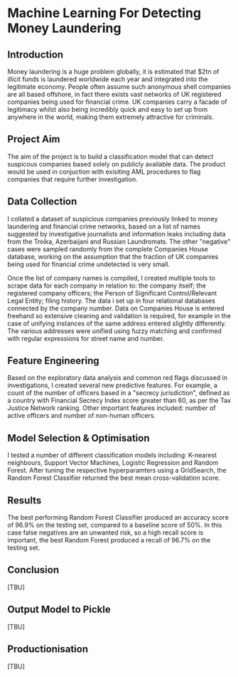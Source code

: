 # Machine Learning For Detecting Money Laundering

## Introduction
Money laundering is a huge problem globally, it is estimated that $2tn of illicit funds is laundered worldwide each year and integrated into the legitimate economy. People often assume such anonymous shell companies are all based offshore, in fact there exists vast networks of UK registered companies being used for financial crime. UK companies carry a facade of legitimacy whilst also being incredibly quick and easy to set up from anywhere in the world, making them extremely attractive for criminals. 

## Project Aim
The aim of the project is to build a classification model that can detect suspicous companies based solely on publicly available data. The product would be used in conjuction with exisiting AML procedures to flag companies that require further investigation.

## Data Collection
I collated a dataset of suspicious companies previously linked to money laundering and financial crime networks, based on a list of names suggested by investigative journalists and information leaks including data from the Troika, Azerbaijani and Russian Laundromats. The other "negative" cases were sampled randomly from the complete Companies House database, working on the assumption that the fraction of UK companies being used for financial crime undetected is very small.

Once the list of company names is compiled, I created multiple tools to scrape data for each company in relation to: the company itself; the registered company officers; the Person of Significant Control/Relevant Legal Entity; filing history. The data i set up in four relational databases connected by the company number. Data on Companies House is entered freehand so extensive cleaning and validation is required, for example in the case of unifying instances of the same address entered slightly differently. The various addresses were unified using fuzzy matching and confirmed with regular expressions for street name and number.

## Feature Engineering
Based on the exploratory data analysis and common red flags discussed in investigations, I created several new predictive features. For example, a count of the number of officers based in a "secrecy jurisdiction", defined as a country with Financial Secrecy Index score greater than 60, as per the Tax Justice Network ranking. Other important features included: number of active officers and number of non-human officers.

## Model Selection & Optimisation
I tested a number of different classification models including: K-nearest neighbours, Support Vector Machines, Logistic Regression and Random Forest. After tuning the respective hyperparamters using a GridSearch, the Random Forest Classifier returned the best mean cross-validation score.

## Results
The best performing Random Forest Classifier produced an accuracy score of 96.9% on the testing set, compared to a baseline score of 50%. In this case false negatives are an unwanted risk, so a high recall score is important, the best Random Forest produced a recall of 96.7% on the testing set.

## Conclusion
[TBU]

## Output Model to Pickle
[TBU]

## Productionisation
[TBU]
